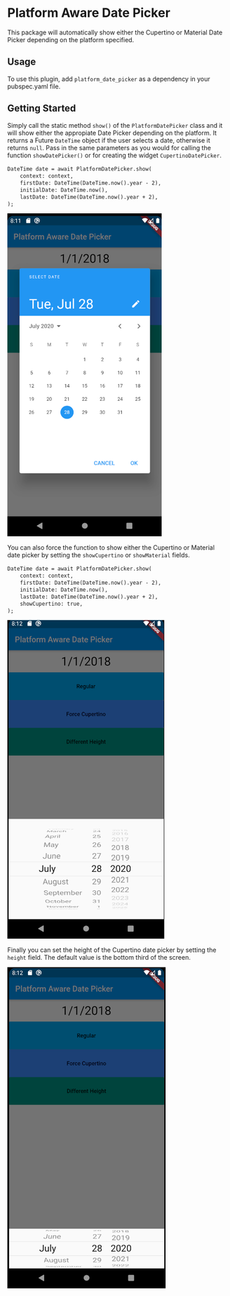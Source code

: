 # Platform Aware Date Picker

This package will automatically show either the Cupertino or Material Date Picker depending on the platform specified.

## Usage

To use this plugin, add `platform_date_picker` as a dependency in your pubspec.yaml file.

## Getting Started

Simply call the static method `show()` of the `PlatformDatePicker` class and it will show either the appropiate Date Picker depending on the platform. It returns a Future `DateTime` object if the user selects a date, otherwise it returns `null`. Pass in the same parameters as you would for calling the function `showDatePicker()` or for creating the widget `CupertinoDatePicker`.

```
DateTime date = await PlatformDatePicker.show(
    context: context,
    firstDate: DateTime(DateTime.now().year - 2),
    initialDate: DateTime.now(),
    lastDate: DateTime(DateTime.now().year + 2),
);
```

![Screenshot](images/screen1.png)

You can also force the function to show either the Cupertino or Material date picker by setting the `showCupertino` or `showMaterial` fields.

```
DateTime date = await PlatformDatePicker.show(
    context: context,
    firstDate: DateTime(DateTime.now().year - 2),
    initialDate: DateTime.now(),
    lastDate: DateTime(DateTime.now().year + 2),
    showCupertino: true,
);
```

![Screenshot](images/screen2.png)

Finally you can set the height of the Cupertino date picker by setting the `height` field. The default value is the bottom third of the screen.

![Screenshot](images/screen3.png)
